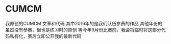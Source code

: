 # CUMCM
我原创的CUMCM 文章和代码
其中2016年的是我们队伍参赛的作品
其他年份的虽然没有参赛，但也是练习时的原创
等今年9月份比赛前，我会将临时将这部分代码私有化，赛后立即公开我的最新代码
